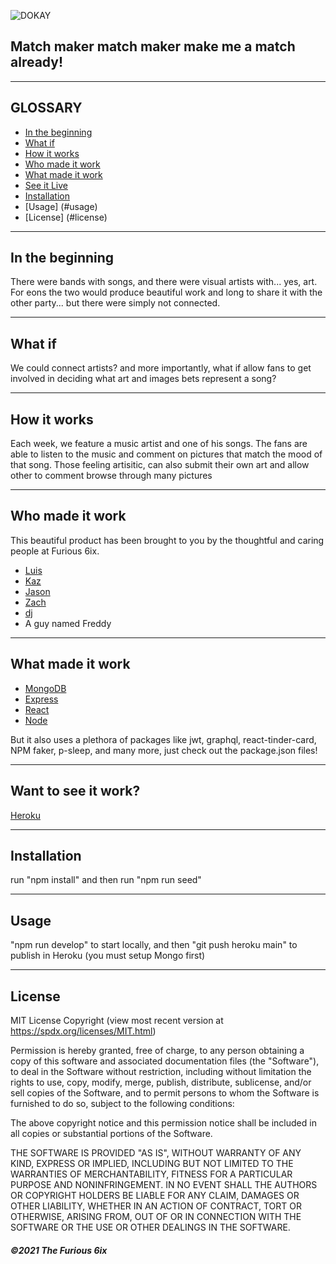 ![DOKAY](https://user-images.githubusercontent.com/54341829/126934427-e90e942e-7a66-4777-a2f5-087a5407a69e.gif)

## Match maker match maker make me a match already!

---

## GLOSSARY

- [In the beginning](##In-the-beginning)
- [What if](#what-if)
- [How it works](#how-it-works)
- [Who made it work](#who-made-it-work)
- [What made it work](#what-made-it-work)
- [See it Live](#see-it-live)
- [Installation](#installation)
- [Usage] (#usage)
- [License] (#license)

---

## In the beginning

There were bands with songs, and there were visual artists with... yes, art. For eons the two would produce beautiful work and long to share it with the other party... but there were simply not connected.

---

## What if

We could connect artists? and more importantly, what if allow fans to get involved in deciding what art and images bets represent a song? 

---

## How it works

Each week, we feature a music artist and one of his songs. The fans are able to listen to the music and comment on pictures that match the mood of that song. Those feeling artisitic, can also submit their own art and allow other to comment  browse through many pictures

---

## Who made it work
This beautiful product has been brought to you by the thoughtful and caring people at Furious 6ix.

- [Luis](https://github.com/luiscabrera77)
- [Kaz](https://github.com/justbekazu)
- [Jason](https://github.com/jayeebee)
- [Zach](https://github.com/zpuckett)
- [dj](djrhoten@gmail.com)
- A guy named Freddy

---

## What made it work
- [MongoDB](https://www.mongodb.com/)
- [Express](https://expressjs.com/)
- [React](https://reactjs.org/)
- [Node](https://reactjs.org/)

But it also uses a plethora of packages like jwt, graphql, react-tinder-card, NPM faker, p-sleep, and many more, just check out the package.json files! 

---

## Want to see it work?
[Heroku](https://powerful-eyrie-95631.herokuapp.com/)

---

## Installation
run "npm install" and then run "npm run seed"

---

## Usage
"npm run develop" to start locally, and then "git push heroku main" to publish in Heroku (you must setup Mongo first)

---

## License
MIT License Copyright
(view most recent version at https://spdx.org/licenses/MIT.html)

Permission is hereby granted, free of charge, to any person obtaining a copy 
of this software and associated documentation files (the "Software"), to deal 
in the Software without restriction, including without limitation the rights 
to use, copy, modify, merge, publish, distribute, sublicense, and/or sell 
copies of the Software, and to permit persons to whom the Software is 
furnished to do so, subject to the following conditions:

The above copyright notice and this permission notice shall be included in all 
copies or substantial portions of the Software.

THE SOFTWARE IS PROVIDED "AS IS", WITHOUT WARRANTY OF ANY KIND, EXPRESS OR 
IMPLIED, INCLUDING BUT NOT LIMITED TO THE WARRANTIES OF MERCHANTABILITY, 
FITNESS FOR A PARTICULAR PURPOSE AND NONINFRINGEMENT. IN NO EVENT SHALL THE 
AUTHORS OR COPYRIGHT HOLDERS BE LIABLE FOR ANY CLAIM, DAMAGES OR OTHER 
LIABILITY, WHETHER IN AN ACTION OF CONTRACT, TORT OR OTHERWISE, ARISING FROM, 
OUT OF OR IN CONNECTION WITH THE SOFTWARE OR THE USE OR OTHER DEALINGS IN THE 
SOFTWARE.

##### ©2021 The Furious 6ix
